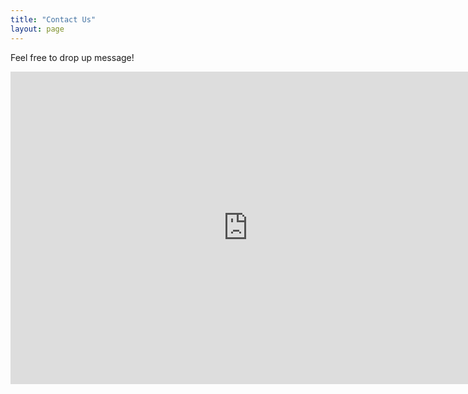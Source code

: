 ```yaml
---
title: "Contact Us"
layout: page
---
```


Feel free to drop up message!

<iframe src="https://docs.google.com/forms/d/e/1FAIpQLSfaP3g6cgP1PogcSTfm6HuZJxLYpt9OvjmEp0eg1V8snbNMrQ/viewform?embedded=true" width="760" height="500" frameborder="0" marginheight="0" marginwidth="0">Loading...</iframe>


